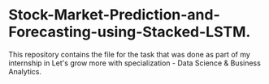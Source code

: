 # Stock-Market-Prediction-and-Forecasting-using-Stacked-LSTM.
This repository contains the file for the task that was done as part of my internship in Let's grow more with specialization - Data Science &amp; Business Analytics.
